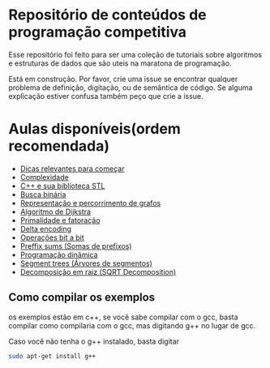 # Repositório de conteúdos de programação competitiva

Esse repositório foi feito para ser uma coleção de tutoriais sobre algoritmos e estruturas de dados que são uteis na maratona de programação.


Está em construção. Por favor, crie uma issue se encontrar qualquer problema de definição, digitação, ou de semântica de código. Se alguma explicação estiver confusa também peço que crie a issue.

# Aulas disponíveis(ordem recomendada)
- [Dicas relevantes para começar](Comecando/README.md)
- [Complexidade](Complexidade/README.md)
- [C++ e sua biblioteca STL](STL/README.md)
- [Busca binária](Busca%20Binária/README.md)
- [Representação e percorrimento de grafos](Grafos/README.md)
- [Algoritmo de Dijkstra](Algoritmo%20de%20Dijkstra/README.md)
- [Primalidade e fatoração](Primalidade%20e%20fatoração/README.md)
- [Delta encoding](Delta%20encoding%20(Codificação%20de%20diferenças)/README.md)
- [Operações bit a bit](Operações%20bit%20a%20bit/README.md)
- [Preffix sums (Somas de prefixos)](Preffix%20sums%20(Somas%20de%20prefixos)/README.md)
- [Programação dinâmica](Programação%20dinâmica/README.md)
- [Segment trees (Árvores de segmentos)](Segment%20Trees%20(Árvores%20de%20segmento)/README.md)
- [Decomposição em raiz (SQRT Decomposition)](sqrt%20decomposition/README.md)

Como compilar os exemplos
-------------------------
os exemplos estão em c++, se você sabe compilar com o gcc, basta compilar como compilaria com o gcc, mas digitando g++ no lugar de gcc.

Caso você não tenha o g++ instalado, basta digitar 
```bash
sudo apt-get install g++
```


<!--
<body>
    <h1>hello world</h1>
    <div data-pym-src="https://www.jdoodle.com/embed/v0/oEO"></div>
</body>

<script src="https://www.jdoodle.com/assets/jdoodle-pym.min.js" type="text/javascript"></script>
-->
